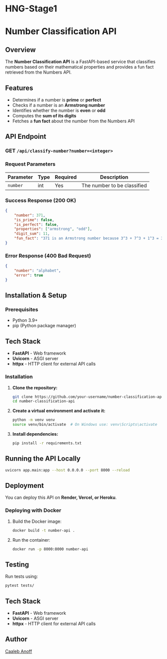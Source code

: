 # HNG-Stage1
# Number Classification API

## Overview
The **Number Classification API** is a FastAPI-based service that classifies numbers based on their mathematical properties and provides a fun fact retrieved from the Numbers API.

## Features
- Determines if a number is **prime** or **perfect**
- Checks if a number is an **Armstrong number**
- Identifies whether the number is **even** or **odd**
- Computes the **sum of its digits**
- Fetches a **fun fact** about the number from the Numbers API

## API Endpoint

### **GET** `/api/classify-number?number=<integer>`

### Request Parameters
| Parameter | Type | Required | Description |
|-----------|------|----------|-------------|
| `number`  | int  | Yes      | The number to be classified |

### Success Response (200 OK)
```json
{
    "number": 371,
    "is_prime": false,
    "is_perfect": false,
    "properties": ["armstrong", "odd"],
    "digit_sum": 11,
    "fun_fact": "371 is an Armstrong number because 3^3 + 7^3 + 1^3 = 371"
}
```

### Error Response (400 Bad Request)
```json
{
    "number": "alphabet",
    "error": true
}
```

## Installation & Setup

### Prerequisites
- Python 3.9+
- pip (Python package manager)

## Tech Stack
- **FastAPI** - Web framework
- **Uvicorn** - ASGI server
- **httpx** - HTTP client for external API calls

### Installation
1. **Clone the repository:**
   ```bash
   git clone https://github.com/your-username/number-classification-api.git
   cd number-classification-api
   ```
2. **Create a virtual environment and activate it:**
   ```bash
   python -m venv venv
   source venv/bin/activate  # On Windows use: venv\Scripts\activate
   ```
3. **Install dependencies:**
   ```bash
   pip install -r requirements.txt
   ```

## Running the API Locally
```bash
uvicorn app.main:app --host 0.0.0.0 --port 8000 --reload
```

## Deployment
You can deploy this API on **Render, Vercel, or Heroku**.

### Deploying with Docker
1. Build the Docker image:
   ```bash
   docker build -t number-api .
   ```
2. Run the container:
   ```bash
   docker run -p 8000:8000 number-api
   ```

## Testing
Run tests using:
```bash
pytest tests/
```

## Tech Stack
- **FastAPI** - Web framework
- **Uvicorn** - ASGI server
- **httpx** - HTTP client for external API calls


## Author
[Caaleb Anoff](https://github.com/Anofff)

